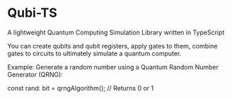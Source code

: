 # Qubi-TS
A lightweight Quantum Computing Simulation Library written in TypeScript

You can create qubits and qubit registers, apply gates to them, combine gates to circuits to ultimately simulate a quantum computer.

Example: Generate a random number using a Quantum Random Number Generator (QRNG):

const rand: bit = qrngAlgorithm(); // Returns 0 or 1

